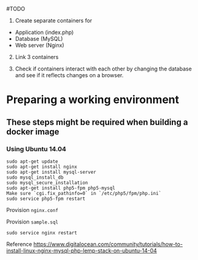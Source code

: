 #TODO

1. Create separate containers for
 - Application (index.php)
 - Database (MySQL)
 - Web server (Nginx)

2. Link 3 containers

3. Check if containers interact with each other by changing the database and see if it reflects changes on a browser.

# Preparing a working environment
## These steps might be required when building a docker image

### Using Ubuntu 14.04

```
sudo apt-get update
sudo apt-get install nginx
sudo apt-get install mysql-server
sudo mysql_install_db
sudo mysql_secure_installation
sudo apt-get install php5-fpm php5-mysql
Make sure `cgi.fix_pathinfo=0` in `/etc/php5/fpm/php.ini`
sudo service php5-fpm restart
```
Provision `nginx.conf`

Provision `sample.sql`

`sudo service nginx restart`

Reference
https://www.digitalocean.com/community/tutorials/how-to-install-linux-nginx-mysql-php-lemp-stack-on-ubuntu-14-04
